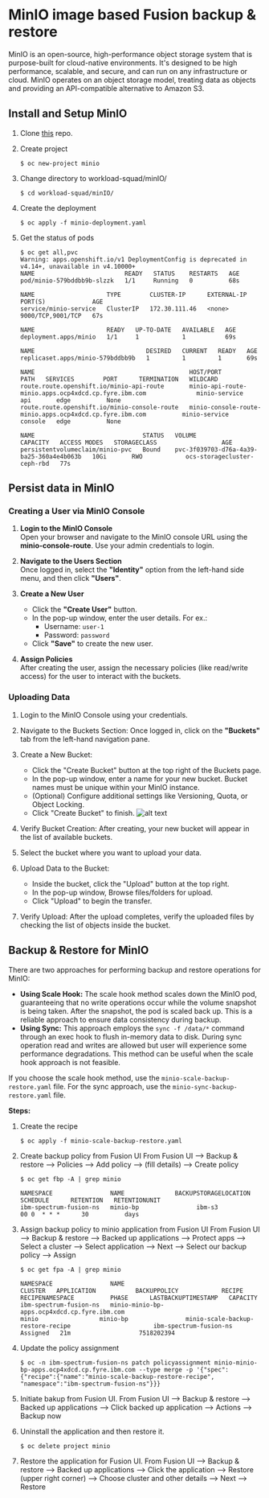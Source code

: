 # MinIO image based Fusion backup & restore 

MinIO is an open-source, high-performance object storage system that is purpose-built for cloud-native environments. It's designed to be high performance, scalable, and secure, and can run on any infrastructure or cloud. MinIO operates on an object storage model, treating data as objects and providing an API-compatible alternative to Amazon S3.

## Install and Setup MinIO 

1. Clone [this](https://github.ibm.com/ProjectAbell/workload-squad.git) repo.

2. Create project 
   ```
   $ oc new-project minio
   ```
3. Change directory to workload-squad/minIO/
   ```
   $ cd workload-squad/minIO/
   ```
4. Create the deployment 
   ```
   $ oc apply -f minio-deployment.yaml 
   ```
5. Get the status of pods
   ```
   $ oc get all,pvc 
   Warning: apps.openshift.io/v1 DeploymentConfig is deprecated in v4.14+, unavailable in v4.10000+
   NAME                         READY   STATUS    RESTARTS   AGE
   pod/minio-579bddbb9b-slzzk   1/1     Running   0          68s

   NAME                    TYPE        CLUSTER-IP      EXTERNAL-IP   PORT(S)             AGE
   service/minio-service   ClusterIP   172.30.111.46   <none>        9000/TCP,9001/TCP   67s

   NAME                    READY   UP-TO-DATE   AVAILABLE   AGE
   deployment.apps/minio   1/1     1            1           69s

   NAME                               DESIRED   CURRENT   READY   AGE
   replicaset.apps/minio-579bddbb9b   1         1         1       69s

   NAME                                           HOST/PORT                                                 PATH   SERVICES        PORT      TERMINATION   WILDCARD
   route.route.openshift.io/minio-api-route       minio-api-route-minio.apps.ocp4xdcd.cp.fyre.ibm.com              minio-service   api       edge          None
   route.route.openshift.io/minio-console-route   minio-console-route-minio.apps.ocp4xdcd.cp.fyre.ibm.com          minio-service   console   edge          None

   NAME                              STATUS   VOLUME                                     CAPACITY   ACCESS MODES   STORAGECLASS                  AGE
   persistentvolumeclaim/minio-pvc   Bound    pvc-3f039703-d76a-4a39-ba25-360a4e4b063b   10Gi       RWO            ocs-storagecluster-ceph-rbd   77s

   ```

## Persist data in MinIO


### Creating a User via MinIO Console

1. **Login to the MinIO Console**  
   Open your browser and navigate to the MinIO console URL using the **minio-console-route**. Use your admin credentials to login.

2. **Navigate to the Users Section**  
   Once logged in, select the **"Identity"** option from the left-hand side menu, and then click **"Users"**.

3. **Create a New User**  
   - Click the **"Create User"** button.
   - In the pop-up window, enter the user details. For ex.:
     - Username: `user-1`
     - Password: `password`
   - Click **"Save"** to create the new user.

4. **Assign Policies**  
   After creating the user, assign the necessary policies (like read/write access) for the user to interact with the buckets.
   

### Uploading Data 

1. Login to the MinIO Console using your credentials.
   
2. Navigate to the Buckets Section: Once logged in, click on the **"Buckets"** tab from the left-hand navigation pane.

3. Create a New Bucket: 
   - Click the "Create Bucket" button at the top right of the Buckets page.
   - In the pop-up window, enter a name for your new bucket. Bucket names must be unique within your MinIO instance.
   - (Optional) Configure additional settings like Versioning, Quota, or Object Locking.
   - Click "Create Bucket" to finish.
![alt text](image.png)

4. Verify Bucket Creation: After creating, your new bucket will appear in the list of available buckets.

5. Select the bucket where you want to upload your data.

6. Upload Data to the Bucket:
   - Inside the bucket, click the "Upload" button at the top right.
   - In the pop-up window, Browse files/folders for upload.
   - Click "Upload" to begin the transfer.

5. Verify Upload: After the upload completes, verify the uploaded files by checking the list of objects inside the bucket.


## Backup & Restore for MinIO

There are two approaches for performing backup and restore operations for MinIO:
- **Using Scale Hook:** The scale hook method scales down the MinIO pod, guaranteeing that no write operations occur while the volume snapshot is being taken. After the snapshot, the pod is scaled back up. This is a reliable approach to ensure data consistency during backup.
- **Using Sync:** This approach employs the `sync -f /data/*` command through an exec hook to flush in-memory data to disk. During sync operation read and writes are allowed but user will experience some performance degradations. This method can be useful when the scale hook approach is not feasible.

If you choose the scale hook method, use the `minio-scale-backup-restore.yaml` file. For the sync approach, use the `minio-sync-backup-restore.yaml` file.

**Steps:**
1. Create the recipe 
   ```
   $ oc apply -f minio-scale-backup-restore.yaml
   ```

2. Create backup policy from Fusion UI
   From Fusion UI --> Backup & restore --> Policies --> Add policy --> (fill details) --> Create policy
   ```
   $ oc get fbp -A | grep minio

   NAMESPACE                NAME              BACKUPSTORAGELOCATION   SCHEDULE      RETENTION   RETENTIONUNIT
   ibm-spectrum-fusion-ns   minio-bp                ibm-s3                  00 0  * * *      30          days
   ```

3. Assign backup policy to minio application from Fusion UI
   From Fusion UI --> Backup & restore --> Backed up applications --> Protect apps --> Select a cluster --> Select application --> Next --> Select our backup policy --> Assign

   ```
   $ oc get fpa -A | grep minio   

   NAMESPACE                NAME                                                                    CLUSTER   APPLICATION           BACKUPPOLICY            RECIPE                                            RECIPENAMESPACE          PHASE      LASTBACKUPTIMESTAMP   CAPACITY
   ibm-spectrum-fusion-ns   minio-minio-bp-apps.ocp4xdcd.cp.fyre.ibm.com                                      minio                 minio-bp                minio-scale-backup-restore-recipe                       ibm-spectrum-fusion-ns   Assigned   21m                   7518202394                                    
   ```

4. Update the policy assignment
   ```
   $ oc -n ibm-spectrum-fusion-ns patch policyassignment minio-minio-bp-apps.ocp4xdcd.cp.fyre.ibm.com --type merge -p '{"spec":{"recipe":{"name":"minio-scale-backup-restore-recipe", "namespace":"ibm-spectrum-fusion-ns"}}}
   ```

5. Initiate bakup from Fusion UI.
   From Fusion UI --> Backup & restore --> Backed up applications --> Click backed up application --> Actions --> Backup now

6. Uninstall the application and then restore it. 
   ```
   $ oc delete project minio
   ```
7. Restore the application for Fusion UI.
   From Fusion UI --> Backup & restore --> Backed up applications --> Click the application --> Restore (upper right corner) --> Choose cluster and other details --> Next --> Restore